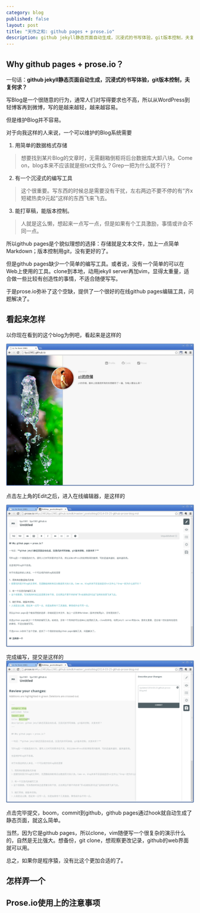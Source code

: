 ```yaml
---
category: blog
published: false
layout: post
title: "天作之和: github pages + prose.io"
description: github jekyll静态页面自动生成，沉浸式的书写体验，git版本控制，夫复何求？
---
```


## Why github pages + prose.io？

一句话：**github jekyll静态页面自动生成，沉浸式的书写体验，git版本控制，夫复何求？**

写Blog是一个很随意的行为，通常人们对写得要求也不高，所以从WordPress到轻博客再到微博，写的是越来越轻，越来越容易。

但是维护Blog并不容易。

对于向我这样的人来说，一个可以维护的Blog系统需要

1. 用简单的数据格式存储
> 想要找到某片Blog的文章时，无需翻箱倒柜将后台数据库大卸八块。Come on，blog本来不应该就是些txt文件么？Grep一把为什么就不行？

2. 有一个沉浸式的编写工具
> 这个很重要。写东西的时候总是需要没有干扰，左右两边不要不停的有“齐x短裙热卖9元起”这样的东西飞来飞去。

3. 能打草稿，能版本控制。
> 人就是这么懒，想起来一点写一点，但是如果有个工具激励，事情或许会不同一点。

所以github pages是个貌似理想的选择：存储就是文本文件，加上一点简单Markdown；版本控制用git，没有更好的了。

但是github pages缺少一个简单的编写工具。或者说，没有一个简单的可以在Web上使用的工具。clone到本地，动用jekyll server再加vim，显得太重量，适合做一些比较有创造性的事情，不适合随便写写。

于是prose.io弥补了这个空缺，提供了一个很好的在线github pages编辑工具，问题解决了。

## 看起来怎样

以你现在看到的这个blog为例吧，看起来是这样的

![LI, Yu from 1981](/images/github-prose-start.png)

点击左上角的Edit之后，进入在线编辑器，是这样的

![Editing _posts-blog-2014-03-25-github-prose-blog.md](/images/github-prose-edit1.png)

完成编写，提交是这样的
![Editing _posts-blog-2014-03-25-github-prose-blog.md](/images/github-prose-edit2.png)

点击完毕提交，boom，commit到github，github pages通过hook就自动生成了静态页面，就这么简单。

当然，因为它是github pages，所以clone，vim随便写一个很复杂的演示什么的，自然是无比强大。想备份，git clone，想观察更改记录，github的web界面就可以用。

总之，如果你是程序猿，没有比这个更加合适的了。

## 怎样弄一个

## Prose.io使用上的注意事项
